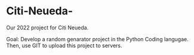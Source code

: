 # Citi-Neueda-
Our 2022 project for Citi Neueda. 

Goal: Develop a random genarator project in the Python Coding langugae. Then, use GIT to upload this project to servers. 
